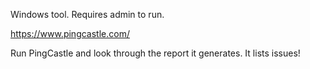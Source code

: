 Windows tool. Requires admin to run.

https://www.pingcastle.com/

Run PingCastle and look through the report it generates. It lists issues!
